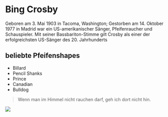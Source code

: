 # Bing Crosby
Geboren am 3. Mai 1903 in Tacoma, Washington; Gestorben am 14. Oktober 1977 in Madrid
war ein US-amerikanischer Sänger, Pfeifenraucher und Schauspieler.
Mit seiner Bassbariton-Stimme gilt Crosby als einer der erfolgreichsten US-Sänger des 20. Jahrhunderts

## beliebte Pfeifenshapes
* Billard
* Pencil Shanks
* Prince
* Canadian
* Bulldog

>Wenn man im Himmel nicht rauchen darf,
>geh ich dort nicht hin.

<img src="https://upload.wikimedia.org/wikipedia/commons/thumb/4/42/Bing_Crosby_06-1942.jpg/330px-Bing_Crosby_06-1942.jpg"/>